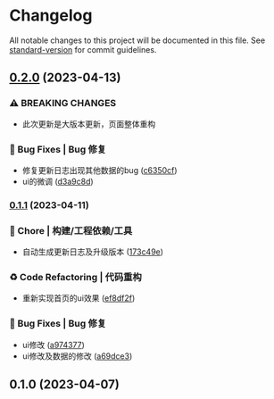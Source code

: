 # Changelog

All notable changes to this project will be documented in this file. See [standard-version](https://github.com/conventional-changelog/standard-version) for commit guidelines.

## [0.2.0](https://gitee.com/imyuanli/imyuanli/compare/v0.1.1...v0.2.0) (2023-04-13)


### ⚠ BREAKING CHANGES

* 此次更新是大版本更新，页面整体重构

### 🐛 Bug Fixes | Bug 修复

* 修复更新日志出现其他数据的bug ([c6350cf](https://gitee.com/imyuanli/imyuanli/commit/c6350cf8b90fbfb602e3e5f878be1ec6096ead05))
* ui的微调 ([d3a9c8d](https://gitee.com/imyuanli/imyuanli/commit/d3a9c8d1f36ec65ad3036ed67362b0400dd91e46))

### [0.1.1](https://gitee.com/imyuanli/imyuanli/compare/v0.1.0...v0.1.1) (2023-04-11)


### 🚀 Chore | 构建/工程依赖/工具

* 自动生成更新日志及升级版本 ([173c49e](https://gitee.com/imyuanli/imyuanli/commit/173c49e69fce323a528439b401213401d8fe2c9f))


### ♻️ Code Refactoring | 代码重构

* 重新实现首页的ui效果 ([ef8df2f](https://gitee.com/imyuanli/imyuanli/commit/ef8df2f16e54f967afd1201700342b8f9f07be83))


### 🐛 Bug Fixes | Bug 修复

* ui修改 ([a974377](https://gitee.com/imyuanli/imyuanli/commit/a974377139610a0b50dcce3645259e03db5d4e74))
* ui修改及数据的修改 ([a69dce3](https://gitee.com/imyuanli/imyuanli/commit/a69dce33944cdef6a0c961b0c523d4e738789baf))

## 0.1.0 (2023-04-07)
